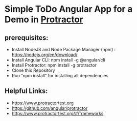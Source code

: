 # Simple ToDo Angular App for a Demo in [Protractor](https://github.com/angular/protractor)
## prerequisites:
  * Install NodeJS and Node Package Manager (npm) : https://nodejs.org/en/download/
  * Install Angular CLI: npm install -g @angular/cli
  * Install Protractor: npm install -g protractor
  * Clone this Repository
  * Run "npm install" for installing all dependencies

## Helpful Links:
* https://www.protractortest.org
* https://github.com/angular/protractor
* https://www.protractortest.org/#/frameworks

